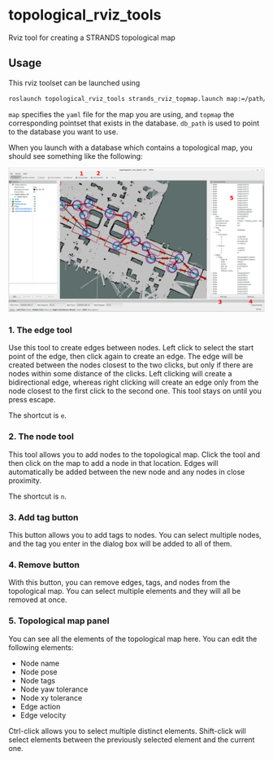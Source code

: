 # topological_rviz_tools
Rviz tool for creating a STRANDS topological map

## Usage

This rviz toolset can be launched using

```sh
roslaunch topological_rviz_tools strands_rviz_topmap.launch map:=/path/to/map.yaml topmap:=topmap_pointset db_path:=/path/to/db
```

`map` specifies the `yaml` file for the map you are using, and `topmap` the
corresponding pointset that exists in the database. `db_path` is used to point
to the database you want to use.

When you launch with a database which contains a topological map, you should see
something like the following:

![Annotated rviz_tools image](images/00_annotated.png)

### 1. The edge tool

Use this tool to create edges between nodes. Left click to select the start point of
the edge, then click again to create an edge. The edge will be created between
the nodes closest to the two clicks, but only if there are nodes within some
distance of the clicks. Left clicking will create a bidirectional edge, whereas
right clicking will create an edge only from the node closest to the first click
to the second one. This tool stays on until you press escape.

The shortcut is `e`.

### 2. The node tool

This tool allows you to add nodes to the topological map. Click the tool and
then click on the map to add a node in that location. Edges will automatically
be added between the new node and any nodes in close proximity.

The shortcut is `n`.

### 3. Add tag button

This button allows you to add tags to nodes. You can select multiple nodes, and
the tag you enter in the dialog box will be added to all of them.

### 4. Remove button

With this button, you can remove edges, tags, and nodes from the topological
map. You can select multiple elements and they will all be removed at once.

### 5. Topological map panel

You can see all the elements of the topological map here. You can edit the
following elements:

- Node name
- Node pose
- Node tags
- Node yaw tolerance
- Node xy tolerance
- Edge action
- Edge velocity

Ctrl-click allows you to select multiple distinct elements. Shift-click will
select elements between the previously selected element and the current one.
